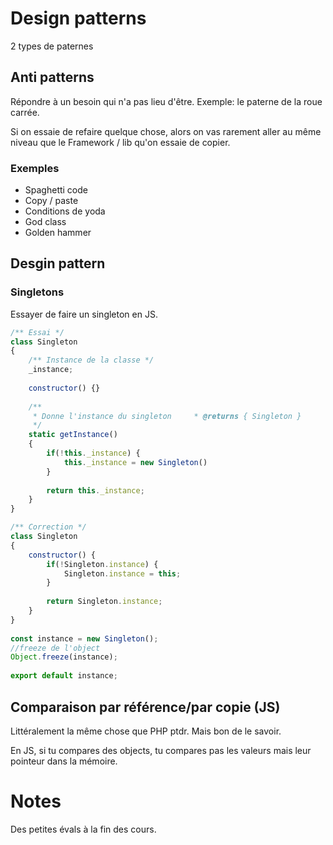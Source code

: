 # Design patterns

2 types de paternes
## Anti patterns
Répondre à un besoin qui n'a pas lieu d'être.
Exemple: le paterne de la roue carrée.

Si on essaie de refaire quelque chose, alors on vas rarement aller au même niveau que le Framework / lib qu'on essaie de copier.

### Exemples
- Spaghetti code
- Copy / paste
- Conditions de yoda
- God class
- Golden hammer

## Desgin pattern
### Singletons
Essayer de faire un singleton en JS.
```js
/** Essai */  
class Singleton  
{  
    /** Instance de la classe */  
    _instance;  
  
    constructor() {}  
  
    /**  
     * Donne l'instance du singleton     * @returns { Singleton }  
     */  
    static getInstance()  
    {  
        if(!this._instance) {  
            this._instance = new Singleton()  
        }  
  
        return this._instance;  
    }  
}
```

```js
/** Correction */  
class Singleton  
{  
    constructor() {  
        if(!Singleton.instance) {  
            Singleton.instance = this;  
        }  
  
        return Singleton.instance;  
    }  
}  
  
const instance = new Singleton();  
//freeze de l'object
Object.freeze(instance);  
  
export default instance;
```
## Comparaison par référence/par copie (JS)
Littéralement la même chose que PHP ptdr.
Mais bon de le savoir.

En JS, si tu compares des objects, tu compares pas les valeurs mais leur pointeur dans la mémoire.


# Notes
Des petites évals à la fin des cours.
